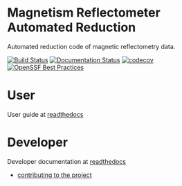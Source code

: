 # Magnetism Reflectometer Automated Reduction
Automated reduction code of magnetic reflectometry data.

<!-- Badges -->
[![Build Status](https://github.com/neutrons/MagnetismReflectometer/actions/workflows/testing.yml/badge.svg?branch=next)](https://github.com/neutrons/MagnetismReflectometer/actions/workflows/testing.yml?query=branch?next)
[![Documentation Status](https://readthedocs.org/projects/mr_reduction/badge/?version=latest)](https://mr-reduction.readthedocs.io/en/latest/?badge=latest)
[![codecov](https://codecov.io/gh/neutrons/MagnetismReflectometer/branch/next/graph/badge.svg)](https://codecov.io/gh/neutrons/MagnetismReflectometer/tree/next)
[![OpenSSF Best Practices](https://www.bestpractices.dev/projects/8983/badge)](https://www.bestpractices.dev/projects/8983)


# User

User guide at [readthedocs](https://mr-reduction.readthedocs.io/en/latest)

# Developer

Developer documentation at [readthedocs](https://mr-reduction.readthedocs.io/en/latest)

- [contributing to the project](https://mr-reduction.readthedocs.io/en/latest/source/developer/contributing.html)
